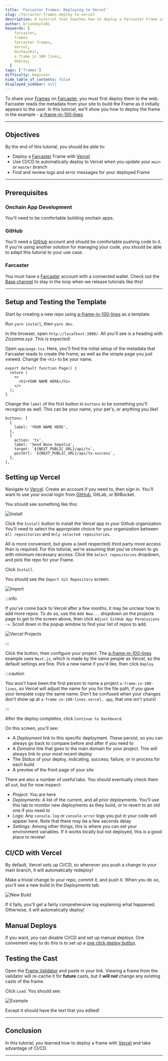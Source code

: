 ```yaml
---
title: 'Farcaster Frames: Deploying to Vercel'
slug: /farcaster-frames-deploy-to-vercel
description: A tutorial that teaches how to deploy a Farcaster Frame using Vercel.
author: briandoyle81
keywords: [
    farcaster,
    frames
    farcaster frames,
    Vercel,
    OnchainKit,
    a frame in 100 lines,
    deploy,
  ]
tags: ['frames']
difficulty: beginner
hide_table_of_contents: false
displayed_sidebar: null
---
```


To share your [Frames] on [Farcaster], you must first deploy them to the web. Farcaster reads the metadata from your site to build the Frame as it initially appears to the user. In this tutorial, we'll show you how to deploy the frame in the example - [a-frame-in-100-lines]

---

## Objectives

By the end of this tutorial, you should be able to:

- Deploy a [Farcaster] Frame with [Vercel]
- Use CI/CD to automatically deploy to Vercel when you update your `main` or `master` branch
- Find and review logs and error messages for your deployed Frame

---

## Prerequisites

### Onchain App Development

You'll need to be comfortable building onchain apps.

### GitHub

You'll need a [GitHub] account and should be comfortable pushing code to it. If you're using another solution for managing your code, you should be able to adapt this tutorial to your use case.

### Farcaster

You must have a [Farcaster] account with a connected wallet. Check out the [Base channel] to stay in the loop when we release tutorials like this!

---

## Setup and Testing the Template

Start by creating a new repo using [a-frame-in-100-lines] as a template.

Run `yarn install`, then `yarn dev`.

In the browser, open `http://localhost:3000/`. All you'll see is a heading with _Zizzamia.xyz_. This is expected!

Open `app/page.tsx`. Here, you'll find the initial setup of the metadata that Farcaster reads to create the frame, as well as the simple page you just viewed. Change the `<h1>` to be your name.

```tsx
export default function Page() {
  return (
    <>
      <h1>YOUR NAME HERE</h1>
    </>
  );
}
```

Change the `label` of the first button in `buttons` to be something you'll recognize as well. This can be your name, your pet's, or anything you like!

```tsx
buttons: [
  {
    label: 'YOUR NAME HERE',
  },
  {
    action: 'tx',
    label: 'Send Base Sepolia',
    target: `${NEXT_PUBLIC_URL}/api/tx`,
    postUrl: `${NEXT_PUBLIC_URL}/api/tx-success`,
  },
],
```

## Setting up Vercel

Navigate to [Vercel]. Create an account if you need to, then sign in. You'll want to use your social login from [GitHub], GitLab, or BitBucket.

You should see something like this:

![Install](../../assets/images/frames/vercel-install.png)

Click the `Install` button to install the Vercel app in your Github organization. You'll need to select the appropriate choice for your organization between `All repositories` and `Only selected repositories`.

All is more convenient, but gives a (well respected) third party more access than is required. For this tutorial, we're assuming that you've chosen to go with minimum necessary access. Click the `Select repositories` dropdown, and pick the repo for your Frame.

Click `Install`.

You should see the `Import Git Repository` screen:

![Import](../../assets/images/frames/vercel-import.png)

:::info

If you've come back to Vercel after a few months, it may be unclear how to add more repos. To do so, use the `Add New...` dropdown on the projects page to get to the screen above, then click `Adjust GitHub App Permissions ->`. Scroll down in the popup window to find your list of repos to add.

![Vercel Projects](../../assets/images/frames/vercel-projects.png)

:::

Click the button, then configure your project. The [a-frame-in-100-lines] example uses `Next.js`, which is made by the same people as Vercel, so the default settings are fine. Pick a new name if you'd like, then click `Deploy`.

:::caution

You won't have been the first person to name a project `a-frame-in-100-lines`, so Vercel will adjust the name for you for the file path, if you gave your template copy the same name. Don't be confused when your changes don't show up at `a-frame-in-100-lines.vercel, app`, that one isn't yours!

:::

After the deploy completes, click `Continue to Dashboard`.

On this screen, you'll see:

- A _Deployment_ link to this specific deployment. These persist, so you can always go back to compare before and after if you need to
- A _Domains_ link that goes to the main domain for your project. This will always link to your most recent deploy
- The _Status_ of your deploy, indicating, success, failure, or in process for each build
- A preview of the front page of your site

There are also a number of useful tabs. You should eventually check them all out, but for now inspect:

- _Project_: You are here
- _Deployments_: A list of the current, and all prior deployments. You'll use this tab to monitor new deployments as they build, or to revert to an old one if you need to
- _Logs_: Any `console.log` or `console.error` logs you put in your code will appear here. Note that there may be a few seconds delay
- _Settings_: Among other things, this is where you can set your environment variables. If it works locally but not deployed, this is a good place to review!

## CI/CD with Vercel

By default, Vercel sets up CI/CD, so whenever you push a change to your main branch, it will automatically redeploy!

Make a trivial change to your repo, commit it, and push it. When you do so, you'll see a new build in the _Deployments_ tab:

![New Build](../../assets/images/frames/vercel-build.png)

If it fails, you'll get a fairly comprehensive log explaining what happened. Otherwise, it will automatically deploy!

## Manual Deploys

If you want, you can disable CI/CD and set up manual deploys. One convenient way to do this is to set up a [one click deploy button].

## Testing the Cast

Open the [Frame Validator] and paste in your link. Viewing a frame from the validator will re-cache it for **future** casts, but it **will not** change any existing casts of the frame.

Click `Load`. You should see:

![Example](../../assets/images/frames/100-lines-frame.png)

Except it should have the text that you edited!

---

## Conclusion

In this tutorial, you learned how to deploy a frame with [Vercel] and take advantage of CI/CD.

---

[Base Camp]: https://docs.base.org/base-camp/docs/welcome
[Farcaster]: https://www.farcaster.xyz/
[a-frame-in-100-lines]: https://github.com/Zizzamia/a-frame-in-100-lines
[Vercel]: https://vercel.com
[Frame Validator]: https://warpcast.com/~/developers/frames
[Base channel]: https://warpcast.com/~/channel/base
[Frames]: https://warpcast.notion.site/Farcaster-Frames-4bd47fe97dc74a42a48d3a234636d8c5
[GitHub]: https://github.com
[one click deploy button]: https://vercel.com/blog/deploy-button
